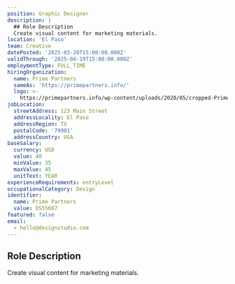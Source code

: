 ```yaml
---
position: Graphic Designer
description: |
  ## Role Description
  Create visual content for marketing materials.
location: 'El Paso'
team: Creative
datePosted: '2025-03-20T15:00:00.000Z'
validThrough: '2025-04-19T15:00:00.000Z'
employmentType: FULL_TIME
hiringOrganization:
  name: Prime Partners
  sameAs: 'https://primepartners.info/'
  logo: >-
    https://primepartners.info/wp-content/uploads/2020/05/cropped-Prime-Partners-Logo-NO-BG-1-1.png
jobLocation:
  streetAddress: 123 Main Street
  addressLocality: El Paso
  addressRegion: TX
  postalCode: '79901'
  addressCountry: USA
baseSalary:
  currency: USD
  value: 40
  minValue: 35
  maxValue: 45
  unitText: YEAR
experienceRequirements: entryLevel
occupationalCategory: Design
identifier:
  name: Prime Partners
  value: DS55667
featured: false
email:
  - hello@designstudio.com
---
```


## Role Description
Create visual content for marketing materials.
